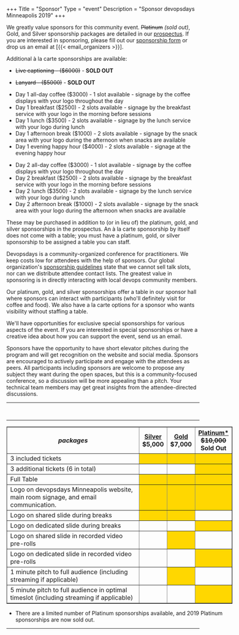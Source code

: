 +++
Title = "Sponsor"
Type = "event"
Description = "Sponsor devopsdays Minneapolis 2019"
+++

We greatly value sponsors for this community event. <s>Platinum</s><i> (sold out)</i>, Gold, and Silver sponsorship packages are detailed in our <a href="https://assets.devopsdays.org/events/2019/minneapolis/devopsdays-minneapolis-2019-prospectus.pdf">prospectus</a>. If you are interested in sponsoring, please fill out our <a href="https://docs.google.com/forms/d/e/1FAIpQLScKW7QgmFrb7_1q0QbUxqrcy5AbBFL9AmlkmRlfEfpaz60eFA/viewform">sponsorship form</a> or drop us an email at [{{< email_organizers >}}].

Additional à la carte sponsorships are available:

<ul>
<li><strike>Live captioning - ($6000)</strike> - <b>SOLD OUT</b></li>
</ul>

<ul>
<li><strike>Lanyard - ($5000)</strike> - <b>SOLD OUT</b></li>
</ul>

<ul>
<li>Day 1 all-day coffee ($3000) - 1 slot available - signage by the coffee displays with your logo throughout the day
<li>Day 1 breakfast ($2500) - 2 slots available - signage by the breakfast service with your logo in the morning before sessions
<li>Day 1 lunch ($3500) - 2 slots available - signage by the lunch service with your logo during lunch
<li>Day 1 afternoon break ($1000) - 2 slots available - signage by the snack area with your logo during the afternoon when snacks are available
<li>Day 1 evening happy hour ($4000) - 2 slots available - signage at the evening happy hour
</ul>

<ul>
<li>Day 2 all-day coffee ($3000) - 1 slot available - signage by the coffee displays with your logo throughout the day
<li>Day 2 breakfast ($2500) - 2 slots available - signage by the breakfast service with your logo in the morning before sessions
<li>Day 2 lunch ($3500) - 2 slots available - signage by the lunch service with your logo during lunch
<li>Day 2 afternoon break ($1000) - 2 slots available - signage by the snack area with your logo during the afternoon when snacks are available
</ul>

These may be purchased in addition to (or in lieu of) the platinum, gold, and silver sponsorships in the prospectus. An à la carte sponsorship by itself does not come with a table; you must have a platinum, gold, or silver sponsorship to be assigned a table you can staff.

Devopsdays is a community-organized conference for practitioners. We keep costs low for attendees with the help of sponsors. Our global organization's [sponsorship guidelines](https://www.devopsdays.org/sponsor/) state that we cannot sell talk slots, nor can we distribute attendee contact lists. The greatest value in sponsoring is in directly interacting with local devops community members.

Our platinum, gold, and silver sponsorships offer a table in our sponsor hall where sponsors can interact with participants (who'll definitely visit for coffee and food). We also have a la carte options for a sponsor who wants visibility without staffing a table.

We'll have opportunities for exclusive special sponsorships for various aspects of the event. If you are interested in special sponsorships or have a creative idea about how you can support the event, send us an email.

Sponsors have the opportunity to have short elevator pitches during the program and will get recognition on the website and social media. Sponsors are encouraged to actively participate and engage with the attendees as peers. All participants including sponsors are welcome to propose any subject they want during the open spaces, but this is a community-focused conference, so a discussion will be more appealing than a pitch. Your technical team members may get great insights from the attendee-directed discussions.
<p>

<hr>

<br>
<hr/>

<div style="width:590px">
<table border=1 cellspacing=1>
  <tr>
    <th><i>packages</i></th>
    <th><center><b><u>Silver</u><br>$5,000</b></center></th>
    <th><center><b><u>Gold</u><br>$7,000</b></center></th>
    <th><center><b><u>Platinum*</u><br><s>$10,000</s><br>Sold Out</b></center></th>
  </tr>
<tr><td>3 included tickets</td><td bgcolor="gold">&nbsp;</td><td bgcolor="gold">&nbsp;</td><td bgcolor="gold">&nbsp;</td></tr>
<tr><td>3 additional tickets (6 in total)</td><td>&nbsp;</td><td>&nbsp;</td><td bgcolor="gold">&nbsp;</td></tr>
<tr><td>Full Table</td><td bgcolor="gold">&nbsp;</td><td bgcolor="gold">&nbsp;</td><td bgcolor="gold">&nbsp;</td></tr>
<tr><td>Logo on devopsdays Minneapolis website, main room signage, and email communication.</td><td bgcolor="gold">&nbsp;</td><td bgcolor="gold">&nbsp;</td><td bgcolor="gold">&nbsp;</td></tr>
<tr><td>Logo on shared slide during breaks</td><td bgcolor="gold">&nbsp;</td><td bgcolor="gold">&nbsp;</td><td>&nbsp;</td></tr>
<tr><td>Logo on dedicated slide during breaks</td><td>&nbsp;</td><td>&nbsp;</td><td bgcolor="gold">&nbsp;</td></tr>
<tr><td>Logo on shared slide in recorded video pre-rolls</td><td>&nbsp;</td><td bgcolor="gold">&nbsp;</td><td>&nbsp;</td></tr>
<tr><td>Logo on dedicated slide in recorded video pre-rolls</td><td>&nbsp;</td><td>&nbsp;</td><td bgcolor="gold">&nbsp;</td></tr>
<tr><td>1 minute pitch to full audience (including streaming if applicable)</td><td>&nbsp;</td><td bgcolor="gold">&nbsp;</td><td>&nbsp;</td></tr>
<tr><td>5 minute pitch to full audience in optimal timeslot (including streaming if applicable)</td><td>&nbsp;</td><td>&nbsp;</td><td bgcolor="gold">&nbsp;</td></tr>
</table>

* There are a limited number of Platinum sponsorships available, and 2019 Platinum sponsorships are now sold out.

</div>

<hr/>
